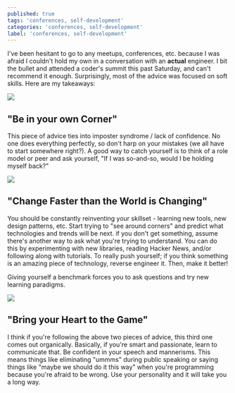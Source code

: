 ```yaml
---
published: true
tags: 'conferences, self-development'
categories: 'conferences, self-development'
label: 'conferences, self-development'
---
```

I've been hesitant to go to any meetups, conferences, etc. because I was afraid I couldn't hold my own in a conversation with an **actual** engineer. I bit the bullet and attended a coder's summit this past Saturday, and can't recommend it enough. Surprisingly, most of the advice was focused on soft skills. Here are my takeaways: 

<img src="/images/StockSnap_YBD1S2AW8B.jpg" class="fit image">

## "Be in your own Corner"
This piece of advice ties into imposter syndrome / lack of confidence. No one does everything perfectly, so don't harp on your mistakes (we all have to start somewhere right?). A good way to catch yourself is to think of a role model or peer and ask yourself, "If I was so-and-so, would I be holding myself back?"

<img src="/images/StockSnap_NG124L3E8H.jpg" class="fit image">

## "Change Faster than the World is Changing"

You should be constantly reinventing your skillset - learning new tools, new design patterns, etc. Start trying to "see around corners" and predict what technologies and trends will be next. if you don't get something, assume there's another way to ask what you're trying to understand. You can do this by experimenting with new libraries, reading Hacker News, and/or following along with tutorials. To really push yourself; if you think something is an amazing piece of technology, reverse engineer it. Then, make it better! 

Giving yourself a benchmark forces you to ask questions and try new learning paradigms. 

<img src="/images/StockSnap_E7DHCBXE7R.jpg" class="fit image">

## "Bring your Heart to the Game"

I think if you're following the above two pieces of advice, this third one comes out organically. Basically, if you're smart and passionate, learn to communicate that. Be confident in your speech and mannerisms. This means things like eliminating "ummms" during public speaking or saying things like "maybe we should do it this way" when you're programming because you're afraid to be wrong. Use your personality and it will take you a long way.

